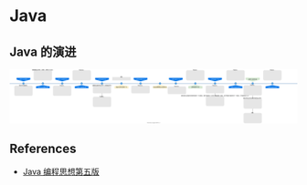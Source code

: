 # Java

## Java 的演进

![](../images/jdk-history.svg)

## References

- [Java 编程思想第五版](https://www.kancloud.cn/alex_wsc/java_thinking/1921154)